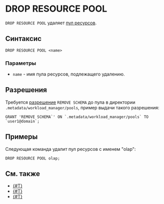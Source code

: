 # DROP RESOURCE POOL

`DROP RESOURCE POOL` удаляет [пул ресурсов](../../../../concepts/gloassary#resource-pool).

## Синтаксис

```yql
DROP RESOURCE POOL <name>
```

### Параметры

* `name` - имя пула ресурсов, подлежащего удалению.

## Разрешения

Требуется [разрешение](../yql/reference/syntax/grant#permissions-list) `REMOVE SCHEMA` до пула в директории `.metadata/workload_manager/pools`, пример выдачи такого разрешения:

```yql
GRANT 'REMOVE SCHEMA`' ON `.metadata/workload_manager/pools` TO `user1@domain`;
```

## Примеры

Следующая команда удалит пул ресурсов с именем "olap":

```yql
DROP RESOURCE POOL olap;
```

## См. также

* [{#T}](../../../dev/resource-consumption-management.md)
* [{#T}](create-resource-pool.md)
* [{#T}](alter-resource-pool.md)